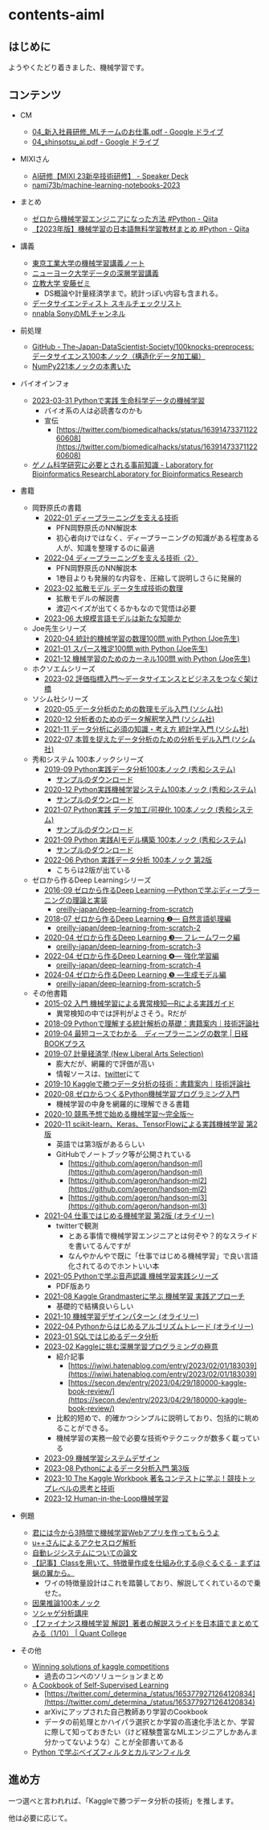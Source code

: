 # contents-aiml

## はじめに

ようやくたどり着きました、機械学習です。

## コンテンツ

- CM
  - [04_新入社員研修_MLチームのお仕事.pdf - Google ドライブ](https://drive.google.com/file/d/1H0Pwj9ZNrZ8uvWzrh9LenAAPsvuTNXfR/view)
  - [04_shinsotsu_ai.pdf - Google ドライブ](https://drive.google.com/file/d/13aPBqEKj_sBkR1xaNTHJHUtKaEcsTtKC/view)
- MIXIさん
  - [AI研修【MIXI 23新卒技術研修】 - Speaker Deck](https://speakerdeck.com/mixi_engineers/2023-ai-training)
  - [nami73b/machine-learning-notebooks-2023](https://github.com/nami73b/machine-learning-notebooks-2023)
- まとめ
  - [ゼロから機械学習エンジニアになった方法 #Python - Qiita](https://qiita.com/iws_/items/a3de3524726760751f2f)
  - [【2023年版】機械学習の日本語無料学習教材まとめ #Python - Qiita](https://qiita.com/shuto_ishii/items/ff36b82e37d0c4ccc073#numpy)
- 講義
  - [東京工業大学の機械学習講義ノート](https://chokkan.github.io/mlnote/)
  - [ニューヨーク大学データの深層学習講義](https://atcold.github.io/pytorch-Deep-Learning/ja/)
  - [立教大学 安藤ゼミ](https://sites.google.com/site/michihito7ando/lectures)
    - DS概論や計量経済学まで。統計っぽい内容も含まれる。
  - [データサイエンティスト スキルチェックリスト](https://the-japan-datascientist-society.github.io/skills-checklist-viewer/)
  - [nnabla SonyのMLチャンネル](https://www.youtube.com/channel/UCOELxR-yS2EbjBxQ0hx4yBw)
- 前処理
  - [GitHub - The-Japan-DataScientist-Society/100knocks-preprocess: データサイエンス100本ノック（構造化データ加工編）](https://github.com/The-Japan-DataScientist-Society/100knocks-preprocess)
  - [NumPy221本ノックの本書いた](https://zenn.dev/koshian2/articles/786253ece74408)
- バイオインフォ
  - [2023-03-31 Pythonで実践 生命科学データの機械学習](https://www.amazon.co.jp/dp/4758122636)
    - バイオ系の人は必読書なのかも
    - 宣伝
      - [https://twitter.com/biomedicalhacks/status/1639147337112260608](https://twitter.com/biomedicalhacks/status/1639147337112260608)
  - [ゲノム科学研究に必要とされる事前知識 - Laboratory for Bioinformatics ResearchLaboratory for Bioinformatics Research](https://bit.riken.jp/%E3%82%B2%E3%83%8E%E3%83%A0%E7%A7%91%E5%AD%A6%E7%A0%94%E7%A9%B6%E3%81%AB%E5%BF%85%E8%A6%81%E3%81%A8%E3%81%95%E3%82%8C%E3%82%8B%E4%BA%8B%E5%89%8D%E7%9F%A5%E8%AD%98/)
- 書籍
  - 岡野原氏の書籍
    - [2022-01 ディープラーニングを支える技術](https://hillbig.github.io/deeplearning-techbooksplus/)
      - PFN岡野原氏のNN解説本
      - 初心者向けではなく、ディープラーニングの知識がある程度ある人が、知識を整理するのに最適
    - [2022-04 ディープラーニングを支える技術〈2〉](https://www.amazon.co.jp/dp/429712811X)
      - PFN岡野原氏のNN解説本
      - 1巻目よりも発展的な内容を、圧縮して説明しさらに発展的
    - [2023-02 拡散モデル データ生成技術の数理](https://www.amazon.co.jp/dp/400006343X)
      - 拡散モデルの解説書
      - 渡辺ベイズが出てくるかもなので覚悟は必要
    - [2023-06 大規模言語モデルは新たな知能か](https://www.iwanami.co.jp/book/b625941.html)
  - Joe先生シリーズ
    - [2020-04 統計的機械学習の数理100問 with Python (Joe先生)](https://www.kyoritsu-pub.co.jp/book/b10003244.html)
    - [2021-01 スパース推定100問 with Python (Joe先生)](https://www.kyoritsu-pub.co.jp/book/b10003298.html)
    - [2021-12 機械学習のためのカーネル100問 with Python (Joe先生)](https://www.kyoritsu-pub.co.jp/book/b10003381.html)
  - ホクソエムシリーズ
    - [2023-02 評価指標入門〜データサイエンスとビジネスをつなぐ架け橋](https://www.amazon.co.jp/dp/4297133148)
  - ソシム社シリーズ
    - [2020-05 データ分析のための数理モデル入門 (ソシム社)](https://www.amazon.co.jp/dp/4802612494)
    - [2020-12 分析者のためのデータ解釈学入門 (ソシム社)](https://www.amazon.co.jp/dp/4802612907)
    - [2021-11 データ分析に必須の知識・考え方 統計学入門 (ソシム社)](https://www.amazon.co.jp/dp/4802613199)
    - [2022-07 本質を捉えたデータ分析のための分析モデル入門 (ソシム社)](https://www.amazon.co.jp/dp/4802613776)
  - 秀和システム 100本ノックシリーズ
    - [2019-09 Python実践データ分析100本ノック (秀和システム)](https://www.amazon.co.jp/dp/4798058750)
      - [サンプルのダウンロード](https://www.shuwasystem.co.jp/support/7980html/5875.html)
    - [2020-12 Python実践機械学習システム100本ノック (秀和システム)](https://www.amazon.co.jp/dp/479806341X)
      - [サンプルのダウンロード](https://www.shuwasystem.co.jp/support/7980html/6341.html)
    - [2021-07 Python実践 データ加工/可視化 100本ノック (秀和システム)](https://www.amazon.co.jp/dp/4798064394)
      - [サンプルのダウンロード](https://www.shuwasystem.co.jp/support/7980html/6439.html)
    - [2021-09 Python 実践AIモデル構築 100本ノック (秀和システム)](https://www.amazon.co.jp/dp/4798064408)
      - [サンプルのダウンロード](https://www.shuwasystem.co.jp/support/7980html/6440.html)
    - [2022-06 Python 実践データ分析 100本ノック 第2版 ](https://www.amazon.co.jp/dp/B0B3LQHK1L)
      - こちらは2版が出ている
  - ゼロから作るDeep Learningシリーズ
    - [2016-09 ゼロから作るDeep Learning ―Pythonで学ぶディープラーニングの理論と実装](https://www.oreilly.co.jp/books/9784873117584/)
      - [oreilly-japan/deep-learning-from-scratch](https://github.com/oreilly-japan/deep-learning-from-scratch)
    - [2018-07 ゼロから作るDeep Learning ❷― 自然言語処理編](https://www.oreilly.co.jp/books/9784873118369/)
      - [oreilly-japan/deep-learning-from-scratch-2](https://github.com/oreilly-japan/deep-learning-from-scratch-2)
    - [2020-04 ゼロから作るDeep Learning ❸― フレームワーク編](https://www.oreilly.co.jp/books/9784873119069/)
      - [oreilly-japan/deep-learning-from-scratch-3](https://github.com/oreilly-japan/deep-learning-from-scratch-3)
    - [2022-04 ゼロから作るDeep Learning ❹— 強化学習編](https://www.amazon.co.jp/dp/4873119758)
      - [oreilly-japan/deep-learning-from-scratch-4](https://github.com/oreilly-japan/deep-learning-from-scratch-4)
    - [2024-04 ゼロから作るDeep Learning ❺ ―生成モデル編](https://www.amazon.co.jp/dp/4814400594/)
      - [oreilly-japan/deep-learning-from-scratch-5](https://github.com/oreilly-japan/deep-learning-from-scratch-5)
  - その他書籍
    - [2015-02 入門 機械学習による異常検知―Rによる実践ガイド](https://www.amazon.co.jp/dp/4339024910)
      - 異常検知の中では評判がよさそう。Rだが
    - [2018-09 Pythonで理解する統計解析の基礎：書籍案内｜技術評論社](https://gihyo.jp/book/2018/978-4-297-10049-0)
    - [2019-04 最短コースでわかる　ディープラーニングの数学 | 日経BOOKプラス](https://bookplus.nikkei.com/atcl/catalog/19/273470/)
    - [2019-07 計量経済学 (New Liberal Arts Selection)](https://www.amazon.co.jp/dp/4641053855)
      - 膨大だが、網羅的で評価が高い
      - 情報ソースは、[twitter](https://twitter.com/s1ok69oo/status/1537288232337022977)にて
    - [2019-10 Kaggleで勝つデータ分析の技術：書籍案内｜技術評論社](https://gihyo.jp/book/2019/978-4-297-10843-4)
    - [2020-08 ゼロからつくるPython機械学習プログラミング入門](https://www.kspub.co.jp/book/detail/5206126.html)
      - 機械学習の中身を網羅的に理解できる書籍
    - [2020-10 競馬予想で始める機械学習〜完全版〜](https://zenn.dev/dijzpeb/books/848d4d8e47001193f3fb)
    - [2020-11 scikit-learn、Keras、TensorFlowによる実践機械学習 第2版](https://www.oreilly.co.jp/books/9784873119281/)
      - 英語では第3版があるらしい
      - GitHubでノートブック等が公開されている
        - [https://github.com/ageron/handson-ml](https://github.com/ageron/handson-ml)
        - [https://github.com/ageron/handson-ml2](https://github.com/ageron/handson-ml2)
        - [https://github.com/ageron/handson-ml3](https://github.com/ageron/handson-ml3)
    - [2021-04 仕事ではじめる機械学習 第2版 (オライリー)](https://www.amazon.co.jp/dp/4873119472)
      - twitterで観測
        - とある事情で機械学習エンジニアとは何ぞや？的なスライドを書いてるんですが
        - なんやかんやで既に「仕事ではじめる機械学習」で良い言語化されてるのでホントいい本
    - [2021-05 Pythonで学ぶ音声認識 機械学習実践シリーズ](https://book.impress.co.jp/books/1120101083)
      - PDF版あり
    - [2021-08 Kaggle Grandmasterに学ぶ 機械学習 実践アプローチ](https://www.amazon.co.jp/dp/4839974985)
      - 基礎的で結構良いらしい
    - [2021-10 機械学習デザインパターン (オライリー)](https://www.oreilly.co.jp/books/9784873119564/)
    - [2022-04 Pythonからはじめるアルゴリズムトレード (オライリー)](https://www.oreilly.co.jp/books/9784873119793)
    - [2023-01 SQLではじめるデータ分析](https://www.amazon.co.jp/dp/4814400209)
    - [2023-02 Kaggleに挑む深層学習プログラミングの極意](https://www.amazon.co.jp/dp/4065305136)
      - 紹介記事
        - [https://iwiwi.hatenablog.com/entry/2023/02/01/183039](https://iwiwi.hatenablog.com/entry/2023/02/01/183039)
        - [https://secon.dev/entry/2023/04/29/180000-kaggle-book-review/](https://secon.dev/entry/2023/04/29/180000-kaggle-book-review/)
      - 比較的短めで、的確かつシンプルに説明しており、包括的に眺めることができる。
      - 機械学習の実務一般で必要な技術やテクニックが数多く載っている
    - [2023-09 機械学習システムデザイン](https://www.oreilly.co.jp/books/9784814400409/)
    - [2023-08 Pythonによるデータ分析入門 第3版](https://www.oreilly.co.jp/blog/2023/07/40019_python_for_data_analysis_3ed.html)
    - [2023-10 The Kaggle Workbook 著名コンテストに学ぶ！競技トップレベルの思考と技術](https://book.impress.co.jp/books/1123101018)
    - [2023-12 Human-in-the-Loop機械学習](https://www.kyoritsu-pub.co.jp/book/b10039888.html)

- 例題
  - [君には今から3時間で機械学習Webアプリを作ってもらうよ](https://zenn.dev/alivelimb/articles/20220528-streamlit-ml-app)
  - [u++さんによるアクセスログ解析](https://speakerdeck.com/upura/tutorial-on-access-log-analysis-by-python)
  - [自動レジシステムについての論文](https://dl.acm.org/doi/pdf/10.1145/3478086)
  - [【記事】Classを用いて、特徴量作成を仕組み化する@ぐるぐる - まずは蝋の翼から。](https://knknkn.hatenablog.com/entry/2021/06/08/172633)
    - ワイの特徴量設計はこれを踏襲しており、解説してくれているので乗せた。
  - [因果推論100本ノック](https://zenn.dev/s1ok69oo/articles/909ca2e858f43c)
  - [ソシャゲ分析講座](https://analytics.hatenadiary.com/entry/20131105/p1)
  - [【ファイナンス機械学習 解説】著者の解説スライドを日本語でまとめてみる（1/10） | Quant College](https://quantcollege.net/%e3%80%90%e3%83%95%e3%82%a1%e3%82%a4%e3%83%8a%e3%83%b3%e3%82%b9%e6%a9%9f%e6%a2%b0%e5%ad%a6%e7%bf%92%e3%80%91%e8%91%97%e8%80%85%e3%81%ae%e8%ac%9b%e7%be%a9%e3%82%b9%e3%83%a9%e3%82%a4%e3%83%89%e3%82%92)
- その他
  - [Winning solutions of kaggle competitions](https://www.kaggle.com/code/sudalairajkumar/winning-solutions-of-kaggle-competitions)
    - 過去のコンペのソリューションまとめ
  - [A Cookbook of Self-Supervised Learning](https://arxiv.org/abs/2304.12210)
    - [https://twitter.com/_determina_/status/1653779271264120834](https://twitter.com/_determina_/status/1653779271264120834)
    - arXivにアップされた自己教師あり学習のCookbook
    - データの前処理とかハイパラ選択とか学習の高速化手法とか、学習に際して知っておきたい（けど経験豊富なMLエンジニアしかあんま分かってないような）ことが全部書いてある
  - [Python で学ぶベイズフィルタとカルマンフィルタ](https://inzkyk.xyz/kalman_filter/preface/)

## 進め方

一つ選べと言われれば、「Kaggleで勝つデータ分析の技術」を推します。

他は必要に応じて。